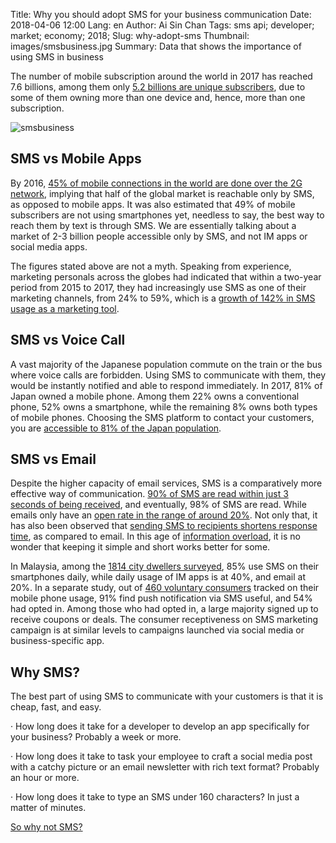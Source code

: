 Title: Why you should adopt SMS for your business communication
Date: 2018-04-06 12:00
Lang: en
Author: Ai Sin Chan
Tags: sms api; developer; market; economy; 2018;
Slug: why-adopt-sms
Thumbnail: images/smsbusiness.jpg
Summary: Data that shows the importance of using SMS in business

The number of mobile subscription around the world in 2017 has reached 7.6 billions, among them only [5.2 billions are unique subscribers](https://www.ericsson.com/en/mobility-report/reports/november-2017), due to some of them owning more than one device and, hence, more than one subscription.

![smsbusiness](/images/smsbusiness.jpg)

## SMS vs Mobile Apps

By 2016, [45% of mobile connections in the world are done over the 2G network](https://www.gsmaintelligence.com/research/2017/02/the-mobile-economy-2017/612/), implying that half of the global market is reachable only by SMS, as opposed to mobile apps. It was also estimated that 49% of mobile subscribers are not using smartphones yet, needless to say, the best way to reach them by text is through SMS. We are essentially talking about a market of 2-3 billion people accessible only by SMS, and not IM apps or social media apps.

The figures stated above are not a myth. Speaking from experience, marketing personals across the globes had indicated that within a two-year period from 2015 to 2017, they had increasingly use SMS as one of their marketing channels, from 24% to 59%, which is a [growth of 142% in SMS usage as a marketing tool](https://www.salesforce.com/blog/2017/06/fourth-annual-state-of-marketing-report.html).

## SMS vs Voice Call

A vast majority of the Japanese population commute on the train or the bus where voice calls are forbidden. Using SMS to communicate with them, they would be instantly notified and able to respond immediately. In 2017, 81% of Japan owned a mobile phone. Among them 22% owns a conventional phone, 52% owns a smartphone, while the remaining 8% owns both types of mobile phones. Choosing the SMS platform to contact your customers, you are [accessible to 81% of the Japan population](https://www2.deloitte.com/jp/ja/pages/technology-media-and-telecommunications/articles/com/mobile-consumer-survey-2017.html). 

## SMS vs Email

Despite the higher capacity of email services, SMS is a comparatively more effective way of communication. [90% of SMS are read within just 3 seconds of being received](https://info.dynmark.com/hs-fs/hub/307137/file-650880813-pdf/whitepapers/Intelligence_Review_Edition2.pdfhttps:/info.dynmark.com/hs-fs/hub/307137/file-650880813-pdf/whitepapers/Intelligence_Review_Edition2.pdf), and eventually, 98% of SMS are read. While emails only have an [open rate in the range of around 20%](https://www.smartinsights.com/email-marketing/email-communications-strategy/statistics-sources-for-email-marketing/). Not only that, it has also been observed that [sending SMS to recipients shortens response time](http://www.pewresearch.org/2016/09/07/text-message-notification-for-web-surveys/), as compared to email. In this age of [information overload](http://www.pewinternet.org/2016/12/07/information-overload/), it is no wonder that keeping it simple and short works better for some.

In Malaysia, among the [1814 city dwellers surveyed](http://sdiwc.net/digital-library/a-study-of-the-trend-of-smartphone-andits-usage-behavior-in-malaysia), 85% use SMS on their smartphones daily, while daily usage of IM apps is at 40%, and email at 20%. In a separate study, out of [460 voluntary consumers](https://www.salesforce.com/blog/2014/02/mobile-behavior-report.html) tracked on their mobile phone usage, 91% find push notification via SMS useful, and 54% had opted in. Among those who had opted in, a large majority signed up to receive coupons or deals. The consumer receptiveness on SMS marketing campaign is at similar levels to campaigns launched via social media or business-specific app.

## Why SMS?

The best part of using SMS to communicate with your customers is that it is cheap, fast, and easy.

·       How long does it take for a developer to develop an app specifically for your business? Probably a week or more.

·       How long does it take to task your employee to craft a social media post with a catchy picture or an email newsletter with rich text format? Probably an hour or more.

·       How long does it take to type an SMS under 160 characters? In just a matter of minutes.

[So why not SMS?](https://www.xoxzo.com/en/about/sms-api/)

 

